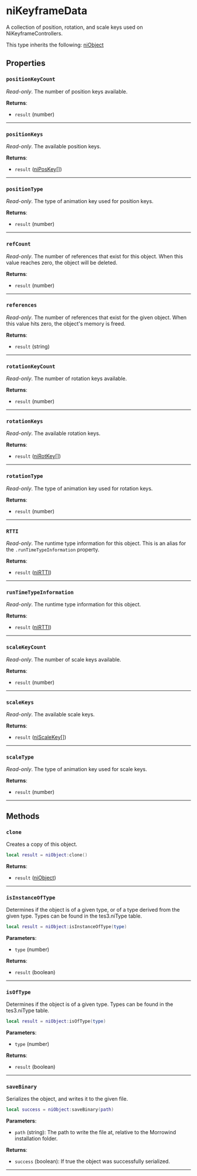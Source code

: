 # niKeyframeData

A collection of position, rotation, and scale keys used on NiKeyframeControllers.

This type inherits the following: [niObject](../../types/niObject)
## Properties

### `positionKeyCount`

*Read-only*. The number of position keys available.

**Returns**:

* `result` (number)

***

### `positionKeys`

*Read-only*. The available position keys.

**Returns**:

* `result` ([niPosKey](../../types/niPosKey)[])

***

### `positionType`

*Read-only*. The type of animation key used for position keys.

**Returns**:

* `result` (number)

***

### `refCount`

*Read-only*. The number of references that exist for this object. When this value reaches zero, the object will be deleted.

**Returns**:

* `result` (number)

***

### `references`

*Read-only*. The number of references that exist for the given object. When this value hits zero, the object's memory is freed.

**Returns**:

* `result` (string)

***

### `rotationKeyCount`

*Read-only*. The number of rotation keys available.

**Returns**:

* `result` (number)

***

### `rotationKeys`

*Read-only*. The available rotation keys.

**Returns**:

* `result` ([niRotKey](../../types/niRotKey)[])

***

### `rotationType`

*Read-only*. The type of animation key used for rotation keys.

**Returns**:

* `result` (number)

***

### `RTTI`

*Read-only*. The runtime type information for this object. This is an alias for the `.runTimeTypeInformation` property.

**Returns**:

* `result` ([niRTTI](../../types/niRTTI))

***

### `runTimeTypeInformation`

*Read-only*. The runtime type information for this object.

**Returns**:

* `result` ([niRTTI](../../types/niRTTI))

***

### `scaleKeyCount`

*Read-only*. The number of scale keys available.

**Returns**:

* `result` (number)

***

### `scaleKeys`

*Read-only*. The available scale keys.

**Returns**:

* `result` ([niScaleKey](../../types/niScaleKey)[])

***

### `scaleType`

*Read-only*. The type of animation key used for scale keys.

**Returns**:

* `result` (number)

***

## Methods

### `clone`

Creates a copy of this object.

```lua
local result = niObject:clone()
```

**Returns**:

* `result` ([niObject](../../types/niObject))

***

### `isInstanceOfType`

Determines if the object is of a given type, or of a type derived from the given type. Types can be found in the tes3.niType table.

```lua
local result = niObject:isInstanceOfType(type)
```

**Parameters**:

* `type` (number)

**Returns**:

* `result` (boolean)

***

### `isOfType`

Determines if the object is of a given type. Types can be found in the tes3.niType table.

```lua
local result = niObject:isOfType(type)
```

**Parameters**:

* `type` (number)

**Returns**:

* `result` (boolean)

***

### `saveBinary`

Serializes the object, and writes it to the given file.

```lua
local success = niObject:saveBinary(path)
```

**Parameters**:

* `path` (string): The path to write the file at, relative to the Morrowind installation folder.

**Returns**:

* `success` (boolean): If true the object was successfully serialized.

***


